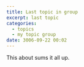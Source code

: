 ```yaml
---
title: Last topic in group
excerpt: last topic
categories:
  - topics
  - my topic group
date: 3006-09-22 00:02
---
```


This about sums it all up.

